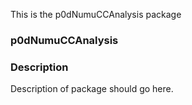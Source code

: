 This is the p0dNumuCCAnalysis   package 
### p0dNumuCCAnalysis
### Description
Description of package should go here.
